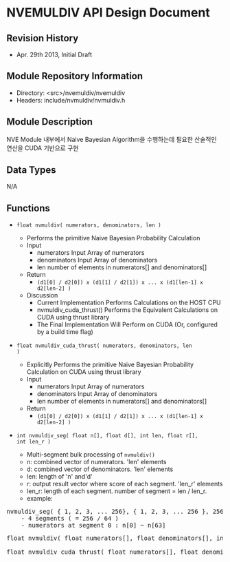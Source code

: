 NVEMULDIV API Design Document
=======================

Revision History
----------------
- Apr. 29th 2013, Initial Draft


Module Repository Information
-----------------------------
- Directory: &lt;src&gt;/nvemuldiv/nvemuldiv
- Headers: include/nvmuldiv/nvmuldiv.h


Module Description
------------------
NVE Module 내부에서 Naive Bayesian Algorithm을 수행하는데 필요한 산술적인 연산을 CUDA 기반으로 구현

Data Types
----------
N/A

Functions
---------
- <code>float nvmuldiv( numerators, denominators, len )</code>
    - Performs the primitive Naive Bayesian Probability Calculation
    - Input
        - numerators Input Array of numerators
        - denominators Input Array of denominators
        - len number of elements in numerators[] and denominators[]
    - Return
        - <code>(d1[0] / d2[0]) x (d1[1] / d2[1]) x ... x (d1[len-1] x d2[len-2] )</code>
    - Discussion
        - Current Implementation Performs Calculations on the HOST CPU
        - nvmuldiv_cuda_thrust() Performs the Equivalent Calculations on CUDA using thrust library
        - The Final Implementation Will Perform on CUDA (Or, configured by a build time flag)

- <code>float nvmuldiv_cuda_thrust( numerators, denominators, len )</code>
    - Explicitly Performs the primitive Naive Bayesian Probability Calculation on CUDA using thrust library
    - Input
        - numerators Input Array of numerators
        - denominators Input Array of denominators
        - len number of elements in numerators[] and denominators[]
    - Return
        - <code>(d1[0] / d2[0]) x (d1[1] / d2[1]) x ... x (d1[len-1] x d2[len-2] )</code>
- <code>int nvmuldiv_seg( float n[], float d[], int len, float r[], int len_r )</code>
    - Multi-segment bulk processing of <code>nvmuldiv()</code>
    - n: combined vector of numerators. 'len' elements
    - d: combined vector of denominators. 'len' elements
    - len: length of 'n' and'd'
    - r: output result vector where score of each segment. 'len_r' elements
    - len_r: length of each segment. number of segment = len / len_r. 
    - example: 
<pre>
nvmuldiv_seg( { 1, 2, 3, ... 256}, { 1, 2, 3, ... 256 }, 256, &r, 64 );
    - 4 segments ( = 256 / 64 )
    - numerators at segment 0 : n[0] ~ n[63]
</pre>

<pre>
float nvmuldiv( float numerators[], float denominators[], int len);

float nvmuldiv_cuda_thrust( float numerators[], float denominators[], int len);
</pre>
